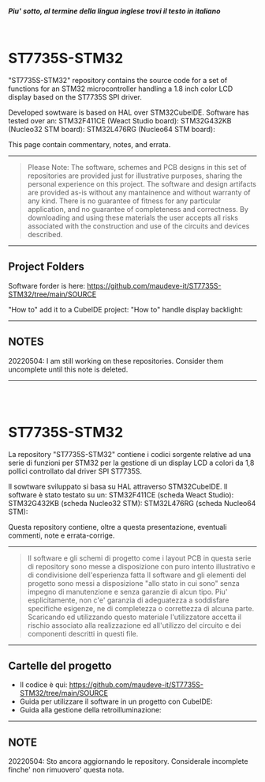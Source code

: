 
<br>

_**Piu' sotto, al termine della lingua inglese trovi il testo in italiano </i>**_


<br>

# ST7735S-STM32

"ST7735S-STM32" repository contains the source code for a set of functions for an STM32 microcontroller handling a 1.8 inch color LCD display based on the ST7735S SPI driver.

Developed sowtware is based on HAL over STM32CubeIDE.
Software has tested over an:
STM32F411CE (Weact Studio board):
STM32G432KB (Nucleo32 STM board):
STM32L476RG (Nucleo64 STM board):

This page contain commentary, notes, and errata.

---
> Please Note:
> The software, schemes and PCB designs in this set of repositories are provided just for 
> illustrative purposes, sharing the personal experience on this project. 
> The software and design artifacts are provided as-is without any mantainence and without
> warranty of any kind. There is no guarantee of fitness for any particular application, 
> and no guarantee of completeness and correctness. 
> By downloading and using these materials the user accepts all risks associated with the
> construction and use of the circuits and devices described.

---

## Project Folders

Software forder is here: https://github.com/maudeve-it/ST7735S-STM32/tree/main/SOURCE

"How to" add it to a CubeIDE project:
"How to" handle display backlight:

---

## NOTES

20220504: I am still working on these repositories. Consider them uncomplete until this note is deleted.

---

<br>
<br>

# ST7735S-STM32

La repository "ST7735S-STM32" contiene i codici sorgente relative ad una serie di funzioni per STM32 per la gestione di un  display LCD a colori da 1,8 pollici controllato dal driver SPI ST7735S.

Il sowtware sviluppato si basa su HAL attraverso STM32CubeIDE.
Il software è stato testato su un:
STM32F411CE (scheda Weact Studio):
STM32G432KB (scheda Nucleo32 STM):
STM32L476RG (scheda Nucleo64 STM):

Questa repository contiene, oltre a questa presentazione, eventuali commenti, note e errata-corrige.

---
> Il software e gli schemi di progetto come i layout PCB in questa serie di repository 
> sono messe a disposizione con puro intento illustrativo e di condivisione dell'esperienza fatta
> Il software and gli elementi del progetto sono messi a disposizione "allo stato in cui sono"
> senza impegno di manutenzione e senza garanzie di alcun tipo. Piu' esplicitamente, non c'e' garanzia di 
> adeguatezza a soddisfare specifiche esigenze, ne di completezza o correttezza di alcuna parte.
> Scaricando ed utilizzando questo materiale l'utilizzatore accetta il rischio associato alla
> realizzazione ed all'utilizzo del circuito e dei componenti descritti in questi file.

---


## Cartelle del progetto 

- Il codice è qui: https://github.com/maudeve-it/ST7735S-STM32/tree/main/SOURCE
- Guida per utilizzare il software in un progetto con CubeIDE:
- Guida alla gestione della retroilluminazione:

---

## NOTE

20220504: Sto ancora aggiornando le repository. Considerale incomplete finche' non rimuovero' questa nota. 


